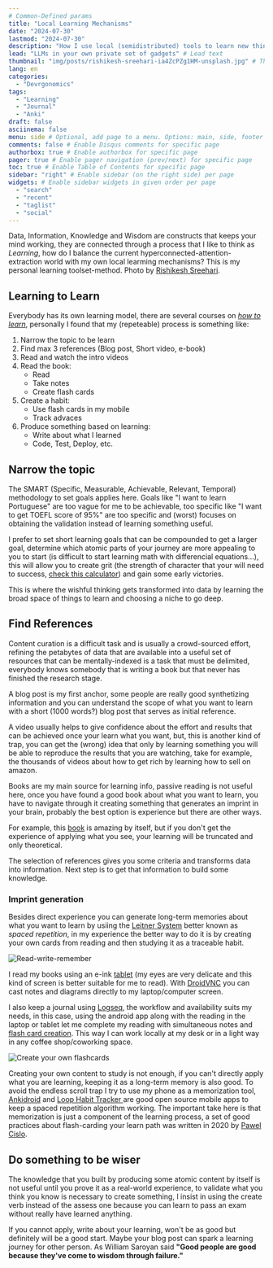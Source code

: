 ```yaml
---
# Common-Defined params
title: "Local Learning Mechanisms"
date: "2024-07-30"
lastmod: "2024-07-30"
description: "How I use local (semidistributed) tools to learn new things"
lead: "LLMs in your own private set of gadgets" # Lead text
thumbnail: "img/posts/rishikesh-sreehari-ia4ZcPZg1HM-unsplash.jpg" # Thumbnail image
lang: en
categories:
  - "Devrgonomics"
tags:
  - "Learning"
  - "Journal"
  - "Anki"
draft: false
asciinema: false
menu: side # Optional, add page to a menu. Options: main, side, footer
comments: false # Enable Disqus comments for specific page
authorbox: true # Enable authorbox for specific page
pager: true # Enable pager navigation (prev/next) for specific page
toc: true # Enable Table of Contents for specific page
sidebar: "right" # Enable sidebar (on the right side) per page
widgets: # Enable sidebar widgets in given order per page
  - "search"
  - "recent"
  - "taglist"
  - "social"
---
```


Data, Information, Knowledge and Wisdom are constructs that keeps your mind working, they are connected through a process that I like to think as _Learning_, how do I balance the current hyperconnected-attention-extraction world with my own local learming mechanisms? This is my personal learning toolset-method. Photo by [Rishikesh Sreehari](https://unsplash.com/@rishikeshs).
  

<!--more-->

## Learning to Learn

Everybody has its own learning model, there are several courses on [*how to learn*](https://www.coursera.org/learn/learning-how-to-learn), personally I found that my (repeteable) process is something like:

1. Narrow the topic to be learn
2. Find max 3 references (Blog post, Short video, e-book)
3. Read and watch the intro videos
4. Read the book:
    - Read
    - Take notes
    - Create flash cards
5. Create a habit:
    - Use flash cards in my mobile
    - Track advaces
6. Produce something based on learning:
    - Write about what I learned
    - Code, Test, Deploy, etc.

## Narrow the topic

The SMART (Specific, Measurable, Achievable, Relevant, Temporal) methodology to set goals applies here. Goals like "I want to learn Portuguese" are too vague for me to be achievable, too specific like "I want to get TOEFL score of 95%" are too specific and (worst) focuses on obtaining the validation instead of learning something useful. 

I prefer to set short learning goals that can be compounded to get a larger goal, determine which atomic parts of your journey are more appealing to you to start (is difficult to start learning math with differencial equations...), this will allow you to create grit (the strength of character that your will need to success, [check this calculator](https://www.investor.gov/financial-tools-calculators/calculators/compound-interest-calculator)) and gain some early victories.

This is where the wishful thinking gets transformed into data by learning the broad space of things to learn and choosing a niche to go deep.

## Find References

Content curation is a difficult task and is usually a crowd-sourced effort, refining the petabytes of data that are available into a useful set of resources that can be mentally-indexed is a task that must be delimited, everybody knows somebody that is writing a book but that never has finished the research stage.

A blog post is my first anchor, some people are really good synthetizing information and you can understand the scope of what you want to learn with a short (1000 words?) blog post that serves as initial reference.

A video usually helps to give confidence about the effort and results that can be achieved once your learn what you want, but, this is another kind of trap, you can get the (wrong) idea that only by learning something you will be able to reproduce the results that you are watching, take for example, the thousands of videos about how to get rich by learning how to sell on amazon.

Books are my main source for learning info, passive reading is not useful here, once you have found a good book about what you want to learn, you have to navigate through it creating something that generates an imprint in your brain, probably the best option is experience but there are other ways.

For example, this [book](https://www.amazon.com/Knots-Complete-Visual-Guide-DK-dp-0744028477/dp/0744028477/ref=dp_ob_title_bk) is amazing by itself, but if you don't get the experience of applying what you see, your learning will be truncated and only theoretical.

The selection of references gives you some criteria and transforms data into information. Next step is to get that information to build some knowledge.

### Imprint generation

Besides direct experience you can generate long-term memories about what you want to learn by usiing the [Leitner System](https://en.wikipedia.org/wiki/Leitner_system) better known as *spaced repetition*, in my experience the better way to do it is by creating your own cards from reading and then studying it as a traceable habit.

![Read-write-remember](/img/posts/learning-process.png)

I read my books using an e-ink [tablet](https://shop.boox.com/products/nova3color?variant=43436391268582) (my eyes are very delicate and this kind of screen is better suitable for me to read). With [DroidVNC](https://f-droid.org/en/packages/net.christianbeier.droidvnc_ng/) you can cast notes and diagrams directly to my laptop/computer screen.

I also keep a journal using [Logseq](https://logseq.com/), the workflow and availability suits my needs, in this case, using the android app along with the reading in the laptop or tablet let me complete my reading with simultaneous notes and [flash card creation](https://github.com/debanjandhar12/logseq-anki-sync?tab=readme-ov-file). This way I can work locally at my desk or in a light way in any coffee shop/coworking space.

![Create your own flashcards](/img/posts/logseq-anki.png)

Creating your own content to study is not enough, if you can't directly apply what you are learning, keeping it as a long-term memory is also good. To avoid the endless scroll trap I try to use my phone as a memorization tool, [Ankidroid](https://f-droid.org/en/packages/com.ichi2.anki/) and [Loop Habit Tracker ](https://f-droid.org/en/packages/org.isoron.uhabits/) are good open source mobile apps to keep a spaced repetition algorithm working. The important take here is that memorization is just a component of the learning process, a set of good practices about flash-carding your learn path was written in 2020 by [Pawel Cislo](https://pawelcislo.com/2020/07/10/optimising-our-learning-retention-rate-with-srs-anki/).

## Do something to be wiser

The knowledge that you built by producing some atomic content by itself is not useful until you prove it as a real-world experience, to validate what you think you know is necessary to create something, I insist in using the create verb instead of the assess one because you can learn to pass an exam without really have learned anything.

If you cannot apply, write about your learning, won't be as good but definitely will be a good start. Maybe your blog post can spark a learning journey for other person. As William Saroyan said **"Good people are good because they've come to wisdom through failure."**